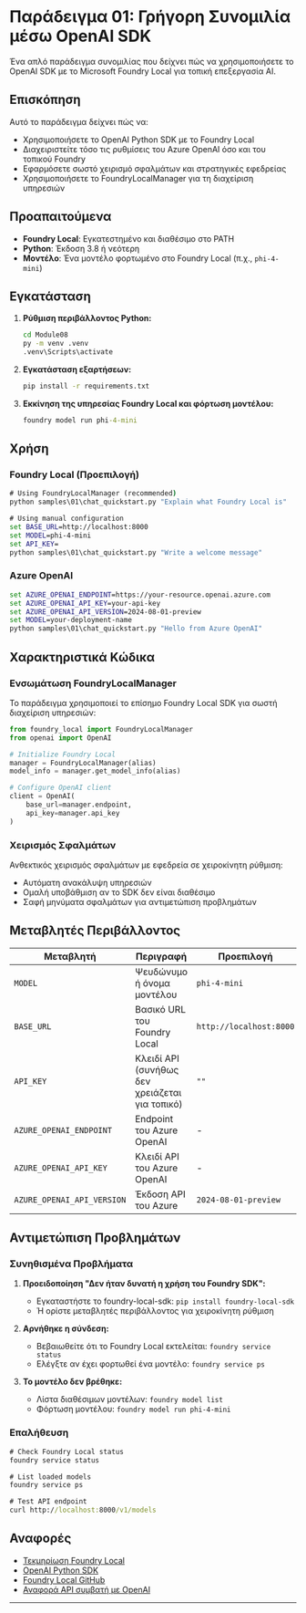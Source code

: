 <!--
CO_OP_TRANSLATOR_METADATA:
{
  "original_hash": "fb649a75048715165e76e20b366620a9",
  "translation_date": "2025-09-24T22:31:45+00:00",
  "source_file": "Module08/samples/01/README.md",
  "language_code": "el"
}
-->
# Παράδειγμα 01: Γρήγορη Συνομιλία μέσω OpenAI SDK

Ένα απλό παράδειγμα συνομιλίας που δείχνει πώς να χρησιμοποιήσετε το OpenAI SDK με το Microsoft Foundry Local για τοπική επεξεργασία AI.

## Επισκόπηση

Αυτό το παράδειγμα δείχνει πώς να:
- Χρησιμοποιήσετε το OpenAI Python SDK με το Foundry Local
- Διαχειριστείτε τόσο τις ρυθμίσεις του Azure OpenAI όσο και του τοπικού Foundry
- Εφαρμόσετε σωστό χειρισμό σφαλμάτων και στρατηγικές εφεδρείας
- Χρησιμοποιήσετε το FoundryLocalManager για τη διαχείριση υπηρεσιών

## Προαπαιτούμενα

- **Foundry Local**: Εγκατεστημένο και διαθέσιμο στο PATH
- **Python**: Έκδοση 3.8 ή νεότερη
- **Μοντέλο**: Ένα μοντέλο φορτωμένο στο Foundry Local (π.χ., `phi-4-mini`)

## Εγκατάσταση

1. **Ρύθμιση περιβάλλοντος Python:**
   ```cmd
   cd Module08
   py -m venv .venv
   .venv\Scripts\activate
   ```

2. **Εγκατάσταση εξαρτήσεων:**
   ```cmd
   pip install -r requirements.txt
   ```

3. **Εκκίνηση της υπηρεσίας Foundry Local και φόρτωση μοντέλου:**
   ```cmd
   foundry model run phi-4-mini
   ```

## Χρήση

### Foundry Local (Προεπιλογή)

```cmd
# Using FoundryLocalManager (recommended)
python samples\01\chat_quickstart.py "Explain what Foundry Local is"

# Using manual configuration
set BASE_URL=http://localhost:8000
set MODEL=phi-4-mini
set API_KEY=
python samples\01\chat_quickstart.py "Write a welcome message"
```

### Azure OpenAI

```cmd
set AZURE_OPENAI_ENDPOINT=https://your-resource.openai.azure.com
set AZURE_OPENAI_API_KEY=your-api-key
set AZURE_OPENAI_API_VERSION=2024-08-01-preview
set MODEL=your-deployment-name
python samples\01\chat_quickstart.py "Hello from Azure OpenAI"
```

## Χαρακτηριστικά Κώδικα

### Ενσωμάτωση FoundryLocalManager

Το παράδειγμα χρησιμοποιεί το επίσημο Foundry Local SDK για σωστή διαχείριση υπηρεσιών:

```python
from foundry_local import FoundryLocalManager
from openai import OpenAI

# Initialize Foundry Local
manager = FoundryLocalManager(alias)
model_info = manager.get_model_info(alias)

# Configure OpenAI client
client = OpenAI(
    base_url=manager.endpoint,
    api_key=manager.api_key
)
```

### Χειρισμός Σφαλμάτων

Ανθεκτικός χειρισμός σφαλμάτων με εφεδρεία σε χειροκίνητη ρύθμιση:
- Αυτόματη ανακάλυψη υπηρεσιών
- Ομαλή υποβάθμιση αν το SDK δεν είναι διαθέσιμο
- Σαφή μηνύματα σφαλμάτων για αντιμετώπιση προβλημάτων

## Μεταβλητές Περιβάλλοντος

| Μεταβλητή | Περιγραφή | Προεπιλογή | Απαιτείται |
|----------|-------------|---------|----------|
| `MODEL` | Ψευδώνυμο ή όνομα μοντέλου | `phi-4-mini` | Όχι |
| `BASE_URL` | Βασικό URL του Foundry Local | `http://localhost:8000` | Όχι |
| `API_KEY` | Κλειδί API (συνήθως δεν χρειάζεται για τοπικό) | `""` | Όχι |
| `AZURE_OPENAI_ENDPOINT` | Endpoint του Azure OpenAI | - | Για Azure |
| `AZURE_OPENAI_API_KEY` | Κλειδί API του Azure OpenAI | - | Για Azure |
| `AZURE_OPENAI_API_VERSION` | Έκδοση API του Azure | `2024-08-01-preview` | Όχι |

## Αντιμετώπιση Προβλημάτων

### Συνηθισμένα Προβλήματα

1. **Προειδοποίηση "Δεν ήταν δυνατή η χρήση του Foundry SDK":**
   - Εγκαταστήστε το foundry-local-sdk: `pip install foundry-local-sdk`
   - Ή ορίστε μεταβλητές περιβάλλοντος για χειροκίνητη ρύθμιση

2. **Αρνήθηκε η σύνδεση:**
   - Βεβαιωθείτε ότι το Foundry Local εκτελείται: `foundry service status`
   - Ελέγξτε αν έχει φορτωθεί ένα μοντέλο: `foundry service ps`

3. **Το μοντέλο δεν βρέθηκε:**
   - Λίστα διαθέσιμων μοντέλων: `foundry model list`
   - Φόρτωση μοντέλου: `foundry model run phi-4-mini`

### Επαλήθευση

```cmd
# Check Foundry Local status
foundry service status

# List loaded models
foundry service ps

# Test API endpoint
curl http://localhost:8000/v1/models
```

## Αναφορές

- [Τεκμηρίωση Foundry Local](https://learn.microsoft.com/azure/ai-foundry/foundry-local/)
- [OpenAI Python SDK](https://github.com/openai/openai-python)
- [Foundry Local GitHub](https://github.com/microsoft/Foundry-Local)
- [Αναφορά API συμβατή με OpenAI](https://learn.microsoft.com/azure/ai-foundry/foundry-local/how-to/how-to-integrate-with-inference-sdks)

---

